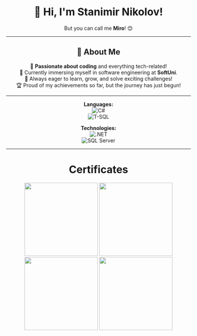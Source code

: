 <div align="center">

# 👋 Hi, I'm Stanimir Nikolov!  
But you can call me **Miro**! 😊  

---

## 🚀 About Me  
👀 **Passionate about coding** and everything tech-related!  
🌱 Currently immersing myself in software engineering at **SoftUni**.  
🎯 Always eager to learn, grow, and solve exciting challenges!  
🏆 Proud of my achievements so far, but the journey has just begun!  

---

**Languages:**  
![C#](https://img.shields.io/badge/C%23-%23239120.svg?style=for-the-badge&logo=c-sharp&logoColor=white)  
![T-SQL](https://img.shields.io/badge/T--SQL-%2335336C.svg?style=for-the-badge&logo=Microsoft-SQL-Server&logoColor=white)  

**Technologies:**  
![.NET](https://img.shields.io/badge/.NET-%235C2D91.svg?style=for-the-badge&logo=dotnet&logoColor=white)  
![SQL Server](https://img.shields.io/badge/SQL%20Server-%2300B2A9.svg?style=for-the-badge&logo=microsoft-sql-server&logoColor=white)

---

# Certificates

 <div align="center">
  <img src="https://github.com/user-attachments/assets/ea76b929-fc9a-4fad-b9c1-cca9598310ce" width="200" height="auto" />
  <img src="https://github.com/user-attachments/assets/415adcb8-b0ca-44cb-9b83-3c3e2d038f1b" width="200" height="auto" />
  <img src="https://github.com/user-attachments/assets/b0c924b3-a961-4425-8d9e-27ec7f3b9859" width="200" height="auto" />
  <img src="https://github.com/user-attachments/assets/0c5ee431-7e5e-4c8a-aacd-90395b51ca75" width="200" height="auto" />
</div>


